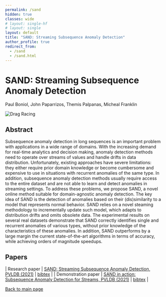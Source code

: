 ```yaml
---
permalink: /sand
hidden: true
classes: wide
# layout: single-hf
# layout: single
layout: default
title: "SAND: Streaming Subsequence Anomaly Detection"
author_profile: true
redirect_from: 
  - /sand
  - /sand.html
---
```


# SAND: Streaming Subsequence Anomaly Detection
Paul Boniol, John Paparrizos, Themis Palpanas, Micheal Franklin


![Drag Racing](https://boniolp.github.io/paulboniol/assets/img/full_process_sumary_sand.jpg)

## Abstract

Subsequence anomaly detection in long sequences is an important problem with applications in a wide range of domains. With the increasing demand for real-time analytics and decision making, anomaly detection methods need to operate over streams of values and handle drifts in data distribution. 
Unfortunately, existing approaches have severe limitations: they either require prior domain knowledge or become cumbersome and expensive to use in situations with recurrent anomalies of the same type. 
In addition, subsequence anomaly detection methods usually require access to the entire dataset and are not able to learn and detect anomalies in streaming settings. 
To address these problems, we propose SAND, a novel online method suitable for domain-agnostic anomaly detection. 
The key idea of SAND is the detection of anomalies based on their (dis)similarity to a model that represents normal behavior. 
SAND relies on a novel steaming methodology to incrementally update such model, which adapts to distribution drifts and omits obsolete data. 
The experimental results on several real datasets demonstrate that SAND correctly identifies single and recurrent anomalies of various types, without prior knowledge of the characteristics of these anomalies. 
In addition, SAND outperforms by a large margin the current state-of-the-art algorithms in terms of accuracy, while achieving orders of magnitude speedups.
## Papers

| Research paper | [SAND: Streaming Subsequence Anomaly Detection, PVLDB (2021)](https://boniolp.github.io/paulboniol/assets/pdfs/SAND.pdf) | [bibtex](https://boniolp.github.io/paulboniol/assets/pdfs/SAND.txt) |
| Demonstration paper | [SAND in action: Subsequence Anomaly Detection for Streams, PVLDB (2021)](https://boniolp.github.io/paulboniol/assets/pdfs/SANDdemo.pdf) | [bibtex](https://boniolp.github.io/paulboniol/assets/pdfs/SANDdemo.txt) |

[Back to main page](https://boniolp.github.io/paulboniol)
